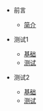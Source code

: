 - 前言
    - [简介](zh-cn/README.md)
    
- 测试1
    - [基础](zh-cn/menu1/base.md)
    - [测试](zh-cn/menu1/test.md)

- 测试2
    - [基础](zh-cn/menu2/base.md)
    - [测试](zh-cn/menu2/test.md)

